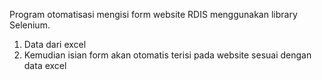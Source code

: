 Program otomatisasi mengisi form website RDIS menggunakan library Selenium.
1. Data dari excel
2. Kemudian isian form akan otomatis terisi pada website sesuai dengan data excel
